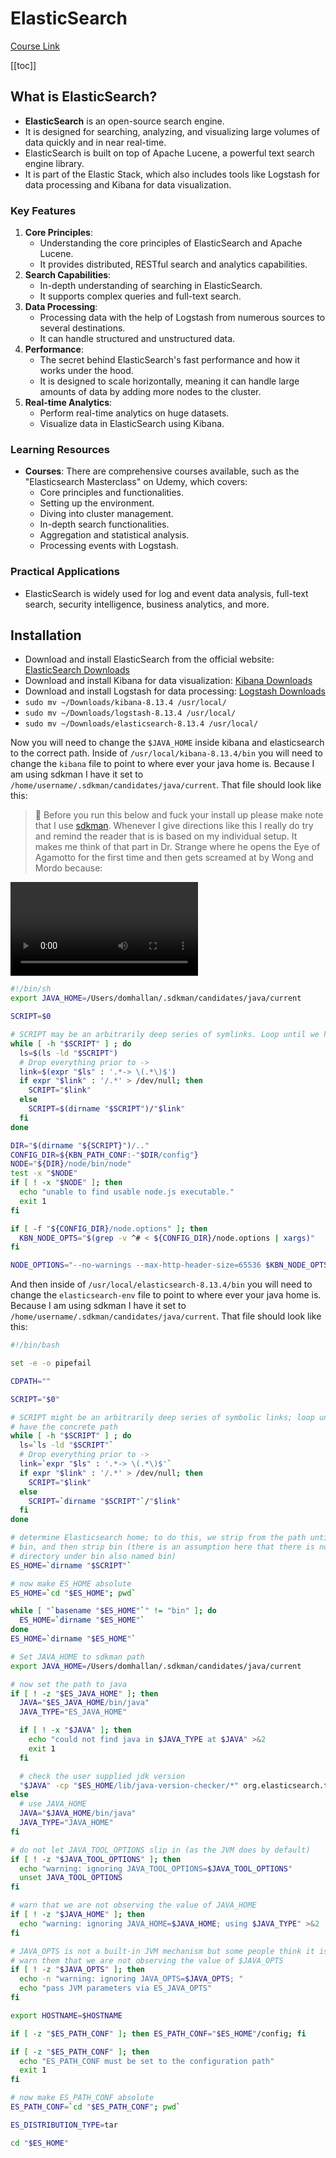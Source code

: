 # ElasticSearch

[Course Link](https://www.udemy.com/course/elasticsearch-masterclass)

[[toc]]

## What is ElasticSearch?

- **ElasticSearch** is an open-source search engine.
- It is designed for searching, analyzing, and visualizing large volumes of data quickly and in near real-time.
- ElasticSearch is built on top of Apache Lucene, a powerful text search engine library.
- It is part of the Elastic Stack, which also includes tools like Logstash for data processing and Kibana for data visualization.

### Key Features

1. **Core Principles**:
   - Understanding the core principles of ElasticSearch and Apache Lucene.
   - It provides distributed, RESTful search and analytics capabilities.
2. **Search Capabilities**:
   - In-depth understanding of searching in ElasticSearch.
   - It supports complex queries and full-text search.
3. **Data Processing**:
   - Processing data with the help of Logstash from numerous sources to several destinations.
   - It can handle structured and unstructured data.
4. **Performance**:
   - The secret behind ElasticSearch's fast performance and how it works under the hood.
   - It is designed to scale horizontally, meaning it can handle large amounts of data by adding more nodes to the cluster.
5. **Real-time Analytics**:
   - Perform real-time analytics on huge datasets.
   - Visualize data in ElasticSearch using Kibana.

### Learning Resources

- **Courses**: There are comprehensive courses available, such as the "Elasticsearch Masterclass" on Udemy, which covers:
  - Core principles and functionalities.
  - Setting up the environment.
  - Diving into cluster management.
  - In-depth search functionalities.
  - Aggregation and statistical analysis.
  - Processing events with Logstash.

### Practical Applications

- ElasticSearch is widely used for log and event data analysis, full-text search, security intelligence, business analytics, and more.

## Installation

- Download and install ElasticSearch from the official website: [ElasticSearch Downloads](https://www.elastic.co/downloads/elasticsearch)
- Download and install Kibana for data visualization: [Kibana Downloads](https://www.elastic.co/downloads/kibana)
- Download and install Logstash for data processing: [Logstash Downloads](https://www.elastic.co/downloads/logstash)
- `sudo mv ~/Downloads/kibana-8.13.4 /usr/local/`
- `sudo mv ~/Downloads/logstash-8.13.4 /usr/local/`
- `sudo mv ~/Downloads/elasticsearch-8.13.4 /usr/local/`

Now you will need to change the `$JAVA_HOME` inside kibana and elasticsearch to the correct path. Inside of `/usr/local/kibana-8.13.4/bin` you will need to change the `kibana` file to point to where ever your java home is. Because I am using sdkman I have it set to `/home/username/.sdkman/candidates/java/current`. That file should look like this:

> 🛑 Before you run this below and fuck your install up please make note that I use [sdkman](https://sdkman.io/). Whenever I give directions like this I really do try and remind the reader that is is based on my individual setup. It makes me think of that part in Dr. Strange where he opens the Eye of Agamotto for the first time and then gets screamed at by Wong and Mordo because:

![the warnings should come before the spells](./images/warnings-before-the-spells.mp4)

```bash
#!/bin/sh
export JAVA_HOME=/Users/domhallan/.sdkman/candidates/java/current

SCRIPT=$0

# SCRIPT may be an arbitrarily deep series of symlinks. Loop until we have the concrete path.
while [ -h "$SCRIPT" ] ; do
  ls=$(ls -ld "$SCRIPT")
  # Drop everything prior to ->
  link=$(expr "$ls" : '.*-> \(.*\)$')
  if expr "$link" : '/.*' > /dev/null; then
    SCRIPT="$link"
  else
    SCRIPT=$(dirname "$SCRIPT")/"$link"
  fi
done

DIR="$(dirname "${SCRIPT}")/.."
CONFIG_DIR=${KBN_PATH_CONF:-"$DIR/config"}
NODE="${DIR}/node/bin/node"
test -x "$NODE"
if [ ! -x "$NODE" ]; then
  echo "unable to find usable node.js executable."
  exit 1
fi

if [ -f "${CONFIG_DIR}/node.options" ]; then
  KBN_NODE_OPTS="$(grep -v ^# < ${CONFIG_DIR}/node.options | xargs)"
fi

NODE_OPTIONS="--no-warnings --max-http-header-size=65536 $KBN_NODE_OPTS $NODE_OPTIONS" NODE_ENV=production exec "${NODE}" "${DIR}/src/cli/dist" "${@}"
```

And then inside of `/usr/local/elasticsearch-8.13.4/bin` you will need to change the `elasticsearch-env` file to point to where ever your java home is. Because I am using sdkman I have it set to `/home/username/.sdkman/candidates/java/current`. That file should look like this:

```bash
#!/bin/bash

set -e -o pipefail

CDPATH=""

SCRIPT="$0"

# SCRIPT might be an arbitrarily deep series of symbolic links; loop until we
# have the concrete path
while [ -h "$SCRIPT" ] ; do
  ls=`ls -ld "$SCRIPT"`
  # Drop everything prior to ->
  link=`expr "$ls" : '.*-> \(.*\)$'`
  if expr "$link" : '/.*' > /dev/null; then
    SCRIPT="$link"
  else
    SCRIPT=`dirname "$SCRIPT"`/"$link"
  fi
done

# determine Elasticsearch home; to do this, we strip from the path until we find
# bin, and then strip bin (there is an assumption here that there is no nested
# directory under bin also named bin)
ES_HOME=`dirname "$SCRIPT"`

# now make ES_HOME absolute
ES_HOME=`cd "$ES_HOME"; pwd`

while [ "`basename "$ES_HOME"`" != "bin" ]; do
  ES_HOME=`dirname "$ES_HOME"`
done
ES_HOME=`dirname "$ES_HOME"`

# Set JAVA_HOME to sdkman path
export JAVA_HOME=/Users/domhallan/.sdkman/candidates/java/current

# now set the path to java
if [ ! -z "$ES_JAVA_HOME" ]; then
  JAVA="$ES_JAVA_HOME/bin/java"
  JAVA_TYPE="ES_JAVA_HOME"

  if [ ! -x "$JAVA" ]; then
    echo "could not find java in $JAVA_TYPE at $JAVA" >&2
    exit 1
  fi

  # check the user supplied jdk version
  "$JAVA" -cp "$ES_HOME/lib/java-version-checker/*" org.elasticsearch.tools.java_version_checker.JavaVersionChecker
else
  # use JAVA_HOME
  JAVA="$JAVA_HOME/bin/java"
  JAVA_TYPE="JAVA_HOME"
fi

# do not let JAVA_TOOL_OPTIONS slip in (as the JVM does by default)
if [ ! -z "$JAVA_TOOL_OPTIONS" ]; then
  echo "warning: ignoring JAVA_TOOL_OPTIONS=$JAVA_TOOL_OPTIONS"
  unset JAVA_TOOL_OPTIONS
fi

# warn that we are not observing the value of JAVA_HOME
if [ ! -z "$JAVA_HOME" ]; then
  echo "warning: ignoring JAVA_HOME=$JAVA_HOME; using $JAVA_TYPE" >&2
fi

# JAVA_OPTS is not a built-in JVM mechanism but some people think it is so we
# warn them that we are not observing the value of $JAVA_OPTS
if [ ! -z "$JAVA_OPTS" ]; then
  echo -n "warning: ignoring JAVA_OPTS=$JAVA_OPTS; "
  echo "pass JVM parameters via ES_JAVA_OPTS"
fi

export HOSTNAME=$HOSTNAME

if [ -z "$ES_PATH_CONF" ]; then ES_PATH_CONF="$ES_HOME"/config; fi

if [ -z "$ES_PATH_CONF" ]; then
  echo "ES_PATH_CONF must be set to the configuration path"
  exit 1
fi

# now make ES_PATH_CONF absolute
ES_PATH_CONF=`cd "$ES_PATH_CONF"; pwd`

ES_DISTRIBUTION_TYPE=tar

cd "$ES_HOME"
```


